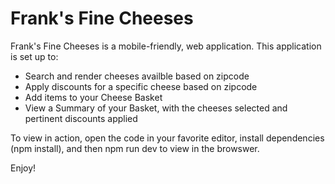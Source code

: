 # Frank's Fine Cheeses
Frank's Fine Cheeses is a mobile-friendly, web application.  This application is set up to:
  - Search and render cheeses availble based on zipcode
  - Apply discounts for a specific cheese based on zipcode
  - Add items to your Cheese Basket
  - View a Summary of your Basket, with the cheeses selected and pertinent discounts applied
  
 
 
 To view in action, open the code in your favorite editor, install dependencies (npm install), and then npm run dev to view in the browswer.
 
 Enjoy!
